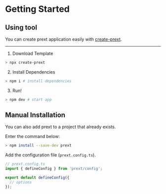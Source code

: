 # Getting Started

## Using tool

You can create prext application easily with [create-prext](https://npmjs.com/package/create-prext).

---

1. Download Template

```bash
> npx create-prext
```

2. Install Dependencies

```bash
> npm i # install dependencies
```

3. Run!

```bash
> npm dev # start app
```

## Manual Installation

You can also add prext to a project that already exists.

Enter the command below:

```bash
> npm install --save-dev prext
```

Add the configuration file (`prext.config.ts`).

```js
// prext.config.ts
import { defineConfig } from 'prext/config';

export default defineConfig({
  // options
});
```
